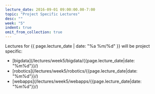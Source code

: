```yaml
---
lecture_date: 2016-09-01 09:00:00.00-7:00
topic: "Project Specific Lectures"
desc: ""
week: "5"
indent: true
omit_from_collection: true
---
```


Lectures for {{ page.lecture_date | date: "%a %m/%d" }} will be project specific:

* [bigdata](/lectures/week5/bigdata/{{page.lecture_date|date: "%m%d"}}/)
* [robotics](/lectures/week5/robotics/{{page.lecture_date|date: "%m%d"}}/)
* [webapps](/lectures/week5/webapps/{{page.lecture_date|date: "%m%d"}}/)


